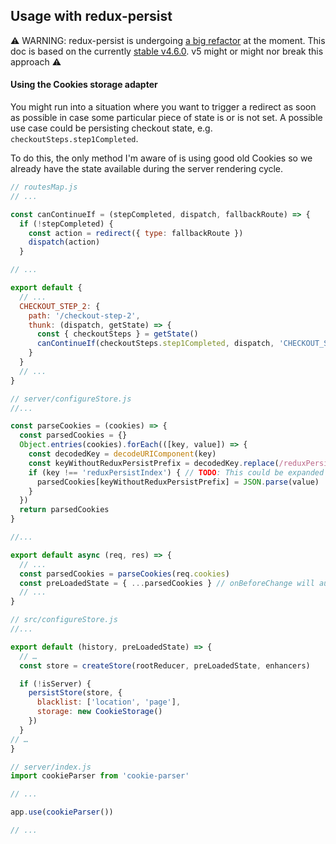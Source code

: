 ## Usage with redux-persist

⚠️   WARNING: redux-persist is undergoing [a big refactor](https://github.com/rt2zz/redux-persist/tree/v5) at the moment. This doc is based on the currently [stable v4.6.0](https://github.com/rt2zz/redux-persist/releases/tag/v4.6.0). v5 might or might nor break this approach ⚠️


#### Using the Cookies storage adapter
You might run into a situation where you want to trigger a redirect as soon as possible in case some particular piece of state is or is not set.
A possible use case could be persisting checkout state, e.g. `checkoutSteps.step1Completed`.

To do this, the only method I'm aware of is using good old Cookies so we already have the state available during the server rendering cycle.

```js
// routesMap.js
// ...

const canContinueIf = (stepCompleted, dispatch, fallbackRoute) => {
  if (!stepCompleted) {
    const action = redirect({ type: fallbackRoute })
    dispatch(action)
  }

// ...

export default {
  // ...
  CHECKOUT_STEP_2: {
    path: '/checkout-step-2',
    thunk: (dispatch, getState) => {
      const { checkoutSteps } = getState()
      canContinueIf(checkoutSteps.step1Completed, dispatch, 'CHECKOUT_STEP_1')
    }
  }
  // ...
}
```

```js
// server/configureStore.js
//...

const parseCookies = (cookies) => {
  const parsedCookies = {}
  Object.entries(cookies).forEach(([key, value]) => {
    const decodedKey = decodeURIComponent(key)
    const keyWithoutReduxPersistPrefix = decodedKey.replace(/reduxPersist:/, '')
    if (key !== 'reduxPersistIndex') { // TODO: This could be expanded into a real black- or whitelist
      parsedCookies[keyWithoutReduxPersistPrefix] = JSON.parse(value)
    }
  })
  return parsedCookies
}

//...

export default async (req, res) => {
  // ...
  const parsedCookies = parseCookies(req.cookies)
  const preLoadedState = { ...parsedCookies } // onBeforeChange will authenticate using this
  // ...
}
```

```js
// src/configureStore.js
//...

export default (history, preLoadedState) => {
  // …
  const store = createStore(rootReducer, preLoadedState, enhancers)

  if (!isServer) {
    persistStore(store, {
      blacklist: ['location', 'page'],
      storage: new CookieStorage()
    })
  }
// …
}
```

```js
// server/index.js
import cookieParser from 'cookie-parser'

// ...

app.use(cookieParser())

// ...
```
